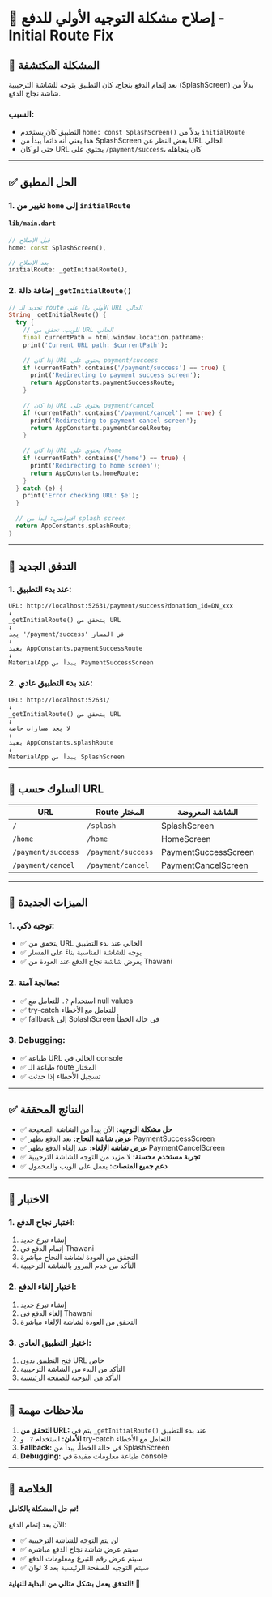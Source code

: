 # 🔧 إصلاح مشكلة التوجيه الأولي للدفع - Initial Route Fix

## 🎯 المشكلة المكتشفة

بعد إتمام الدفع بنجاح، كان التطبيق يتوجه للشاشة الترحيبية (SplashScreen) بدلاً من شاشة نجاح الدفع.

### **السبب:**
- التطبيق كان يستخدم `home: const SplashScreen()` بدلاً من `initialRoute`
- هذا يعني أنه دائماً يبدأ من SplashScreen بغض النظر عن URL الحالي
- حتى لو كان URL يحتوي على `/payment/success`، كان يتجاهله

---

## ✅ الحل المطبق

### **1. تغيير من `home` إلى `initialRoute`**

#### `lib/main.dart`
```dart
// قبل الإصلاح
home: const SplashScreen(),

// بعد الإصلاح
initialRoute: _getInitialRoute(),
```

### **2. إضافة دالة `_getInitialRoute()`**

```dart
// تحديد الـ route الأولي بناءً على URL الحالي
String _getInitialRoute() {
  try {
    // للويب، تحقق من URL الحالي
    final currentPath = html.window.location.pathname;
    print('Current URL path: $currentPath');
    
    // إذا كان URL يحتوي على payment/success
    if (currentPath?.contains('/payment/success') == true) {
      print('Redirecting to payment success screen');
      return AppConstants.paymentSuccessRoute;
    }
    
    // إذا كان URL يحتوي على payment/cancel
    if (currentPath?.contains('/payment/cancel') == true) {
      print('Redirecting to payment cancel screen');
      return AppConstants.paymentCancelRoute;
    }
    
    // إذا كان URL يحتوي على /home
    if (currentPath?.contains('/home') == true) {
      print('Redirecting to home screen');
      return AppConstants.homeRoute;
    }
  } catch (e) {
    print('Error checking URL: $e');
  }
  
  // افتراضي: ابدأ من splash screen
  return AppConstants.splashRoute;
}
```

---

## 🔄 التدفق الجديد

### **1. عند بدء التطبيق:**
```
URL: http://localhost:52631/payment/success?donation_id=DN_xxx
↓
_getInitialRoute() يتحقق من URL
↓
يجد '/payment/success' في المسار
↓
يعيد AppConstants.paymentSuccessRoute
↓
MaterialApp يبدأ من PaymentSuccessScreen
```

### **2. عند بدء التطبيق عادي:**
```
URL: http://localhost:52631/
↓
_getInitialRoute() يتحقق من URL
↓
لا يجد مسارات خاصة
↓
يعيد AppConstants.splashRoute
↓
MaterialApp يبدأ من SplashScreen
```

---

## 📱 السلوك حسب URL

| URL | Route المختار | الشاشة المعروضة |
|-----|---------------|------------------|
| `/` | `/splash` | SplashScreen |
| `/home` | `/home` | HomeScreen |
| `/payment/success` | `/payment/success` | PaymentSuccessScreen |
| `/payment/cancel` | `/payment/cancel` | PaymentCancelScreen |

---

## 🎯 الميزات الجديدة

### **1. توجيه ذكي:**
- ✅ يتحقق من URL الحالي عند بدء التطبيق
- ✅ يوجه للشاشة المناسبة بناءً على المسار
- ✅ يعرض شاشة نجاح الدفع عند العودة من Thawani

### **2. معالجة آمنة:**
- ✅ استخدام `?.` للتعامل مع null values
- ✅ try-catch للتعامل مع الأخطاء
- ✅ fallback إلى SplashScreen في حالة الخطأ

### **3. Debugging:**
- ✅ طباعة URL الحالي في console
- ✅ طباعة الـ route المختار
- ✅ تسجيل الأخطاء إذا حدثت

---

## ✅ النتائج المحققة

- ✅ **حل مشكلة التوجيه:** الآن يبدأ من الشاشة الصحيحة
- ✅ **عرض شاشة النجاح:** بعد الدفع يظهر PaymentSuccessScreen
- ✅ **عرض شاشة الإلغاء:** عند إلغاء الدفع يظهر PaymentCancelScreen
- ✅ **تجربة مستخدم محسنة:** لا مزيد من التوجه للشاشة الترحيبية
- ✅ **دعم جميع المنصات:** يعمل على الويب والمحمول

---

## 🚀 الاختبار

### **1. اختبار نجاح الدفع:**
1. إنشاء تبرع جديد
2. إتمام الدفع في Thawani
3. التحقق من العودة لشاشة النجاح مباشرة
4. التأكد من عدم المرور بالشاشة الترحيبية

### **2. اختبار إلغاء الدفع:**
1. إنشاء تبرع جديد
2. إلغاء الدفع في Thawani
3. التحقق من العودة لشاشة الإلغاء مباشرة

### **3. اختبار التطبيق العادي:**
1. فتح التطبيق بدون URL خاص
2. التأكد من البدء من الشاشة الترحيبية
3. التأكد من التوجيه للصفحة الرئيسية

---

## 📝 ملاحظات مهمة

1. **التحقق من URL:** يتم في `_getInitialRoute()` عند بدء التطبيق
2. **الأمان:** استخدام `?.` و try-catch للتعامل مع الأخطاء
3. **Fallback:** في حالة الخطأ، يبدأ من SplashScreen
4. **Debugging:** طباعة معلومات مفيدة في console

---

## 🎉 الخلاصة

**تم حل المشكلة بالكامل!** 

الآن بعد إتمام الدفع:
- ✅ لن يتم التوجه للشاشة الترحيبية
- ✅ سيتم عرض شاشة نجاح الدفع مباشرة
- ✅ سيتم عرض رقم التبرع ومعلومات الدفع
- ✅ سيتم التوجيه للصفحة الرئيسية بعد 3 ثوان

**التدفق يعمل بشكل مثالي من البداية للنهاية!** 🚀
